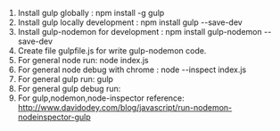 1. Install gulp globally : npm install -g gulp
2. Install gulp locally development : npm install gulp --save-dev
3. Install gulp-nodemon for development : npm install gulp-nodemon --save-dev
4. Create file gulpfile.js for write gulp-nodemon code.
5. For general node run: node index.js
6. For general node debug with chrome : node --inspect index.js
7. For general gulp run: gulp
8. For general gulp debug run:
9. For gulp,nodemon,node-inspector reference: http://www.davidodey.com/blog/javascript/run-nodemon-nodeinspector-gulp

